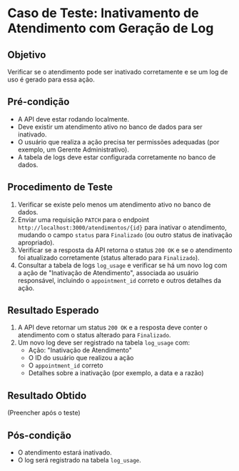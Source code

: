 # Caso de Teste: Inativamento de Atendimento com Geração de Log

## Objetivo
Verificar se o atendimento pode ser inativado corretamente e se um log de uso é gerado para essa ação.

## Pré-condição
- A API deve estar rodando localmente.
- Deve existir um atendimento ativo no banco de dados para ser inativado.
- O usuário que realiza a ação precisa ter permissões adequadas (por exemplo, um Gerente Administrativo).
- A tabela de logs deve estar configurada corretamente no banco de dados.

## Procedimento de Teste
1. Verificar se existe pelo menos um atendimento ativo no banco de dados.
2. Enviar uma requisição `PATCH` para o endpoint `http://localhost:3000/atendimentos/{id}` para inativar o atendimento, mudando o campo `status` para `Finalizado` (ou outro status de inativação apropriado).
3. Verificar se a resposta da API retorna o status `200 OK` e se o atendimento foi atualizado corretamente (status alterado para `Finalizado`).
4. Consultar a tabela de logs `log_usage` e verificar se há um novo log com a ação de "Inativação de Atendimento", associada ao usuário responsável, incluindo o `appointment_id` correto e outros detalhes da ação.

## Resultado Esperado
1. A API deve retornar um status `200 OK` e a resposta deve conter o atendimento com o status alterado para `Finalizado`.
2. Um novo log deve ser registrado na tabela `log_usage` com:
    - Ação: "Inativação de Atendimento"
    - O ID do usuário que realizou a ação
    - O `appointment_id` correto
    - Detalhes sobre a inativação (por exemplo, a data e a razão)
  
## Resultado Obtido
(Preencher após o teste)

## Pós-condição
- O atendimento estará inativado.
- O log será registrado na tabela `log_usage`.
